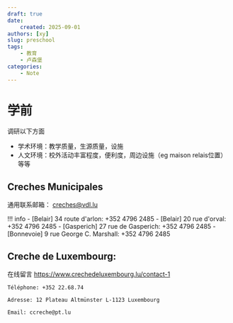 ```yaml
---
draft: true
date: 
    created: 2025-09-01
authors: [xy]
slug: preschool
tags: 
    - 教育
    - 卢森堡
categories: 
    - Note
---
```


# 学前

调研以下方面

- 学术环境：教学质量，生源质量，设施
- 人文环境：校外活动丰富程度，便利度，周边设施（eg maison relais位置）等等

## Creches Municipales

通用联系邮箱： creches@vdl.lu

!!! info
    - [Belair] 34 route d'arlon:  +352 4796 2485
    - [Belair] 20 rue d'orval: +352 4796 2485
    - [Gasperich] 27 rue de Gasperich: +352 4796 2485
    - [Bonnevoie] 9 rue George C. Marshall: +352 4796 2485


## Creche de Luxembourg: 

在线留言
https://www.crechedeluxembourg.lu/contact-1

    Téléphone: +352 22.68.74 

    Adresse: 12 Plateau Altmünster L-1123 Luxembourg

    Email: ccreche@pt.lu

